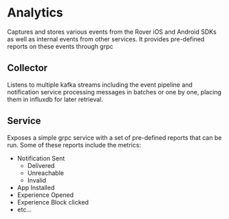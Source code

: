 # Analytics

Captures and stores various events from the Rover iOS and Android SDKs as well as internal events from other services. It provides pre-defined reports on these events through grpc

## Collector

Listens to multiple kafka streams including the event pipeline and notification service processing messages in batches or one by one, placing them in influxdb for later retrieval.


## Service

Exposes a simple grpc service with a set of pre-defined reports that can be run. Some of these reports include the metrics:
- Notification Sent
    - Delivered
    - Unreachable
    - Invalid
- App Installed
- Experience Opened
- Experience Block clicked
- etc...